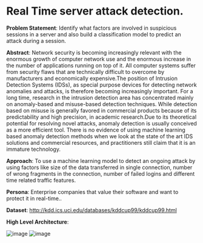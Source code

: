 # Real Time server attack detection.
	
**Problem Statement**: Identify what factors are involved in suspicious sessions in a server and also build a classification model to predict an attack during a session.

**Abstract**: Network security is becoming increasingly relevant with the enormous growth of computer network use and the enormous increase in the number of applications running on top of it. All computer systems suffer from security flaws that are technically difficult to overcome by manufacturers and economically expensive.The position of Intrusion Detection Systems (IDSs), as special purpose devices for detecting network anomalies and attacks, is therefore becoming increasingly important. For a long time, research in the intrusion detection area has concentrated mainly on anomaly-based and misuse-based detection techniques. While detection based on misuse is generally favored in commercial products because of its predictability and high precision, in academic research.Due to its theoretical potential for resolving novel attacks, anomaly detection is usually conceived as a more efficient tool. There is no evidence of using machine learning based anomaly detection methods when we look at the state of the art IDS solutions and commercial resources, and practitioners still claim that it is an immature technology.

**Approach**: To use a machine learning model to detect an ongoing attack by using factors like size of the data transferred in single connection, number of wrong fragments in the connection, number of failed logins and different time related traffic features. 

**Persona**: Enterprise companies that value their software and want to protect it in real-time..

**Dataset**: http://kdd.ics.uci.edu/databases/kddcup99/kddcup99.html

**High Level Architecture**:

![image](https://user-images.githubusercontent.com/34078992/117555407-c6bbdd80-b013-11eb-9938-64c8e6e617ba.png)
![image](https://user-images.githubusercontent.com/34078992/110900239-4e58ca80-82b7-11eb-9d57-9f5415f4bac6.png)

